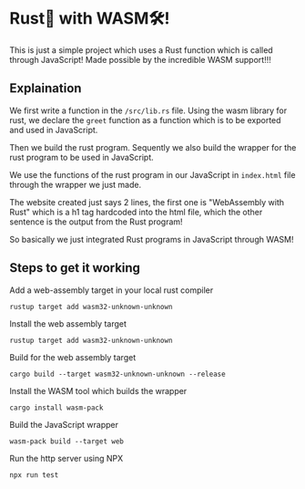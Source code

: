 # Rust🦀 with WASM🛠️!

This is just a simple project which uses a Rust function which is called through JavaScript! Made possible by the incredible WASM support!!!

## Explaination

We first write a function in the `/src/lib.rs` file. Using the wasm library for rust, we declare the `greet` function as a function which is to be exported and used in JavaScript.

Then we build the rust program. Sequently we also build the wrapper for the rust program to be used in JavaScript.

We use the functions of the rust program in our JavaScript in `index.html` file through the wrapper we just made. 

The website created just says 2 lines, the first one is "WebAssembly with Rust" which is a h1 tag hardcoded into the html file, which the other sentence is the output from the Rust program! 

So basically we just integrated Rust programs in JavaScript through WASM!

## Steps to get it working

Add a web-assembly target in your local rust compiler
```
rustup target add wasm32-unknown-unknown
```

Install the web assembly target
```
rustup target add wasm32-unknown-unknown
```

Build for the web assembly target 
```
cargo build --target wasm32-unknown-unknown --release
```

Install the WASM tool which builds the wrapper
```
cargo install wasm-pack
```

Build the JavaScript wrapper
```
wasm-pack build --target web
```

Run the http server using NPX
```
npx run test
```